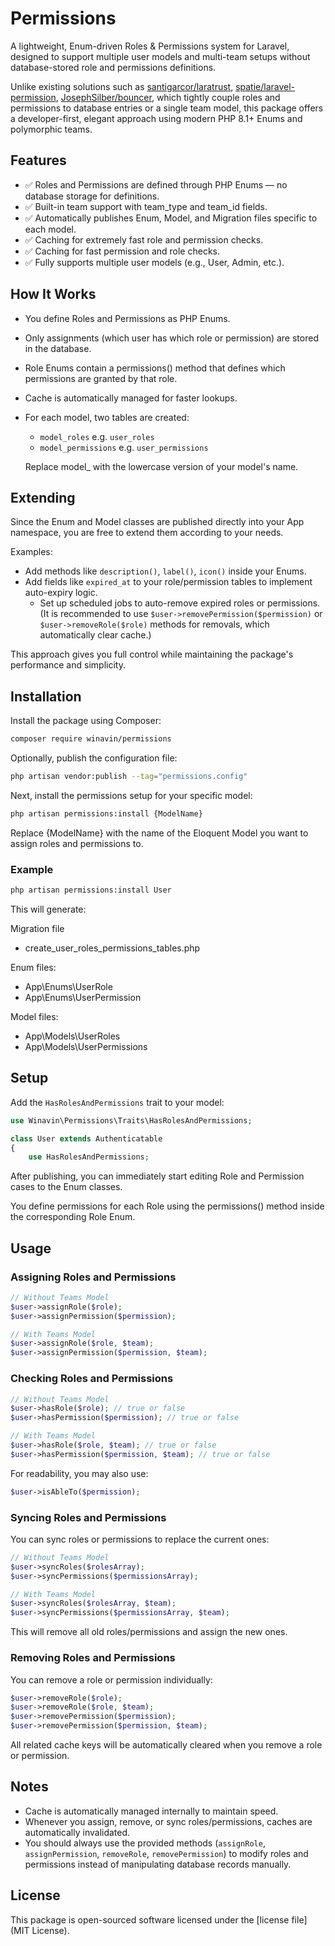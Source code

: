 # Permissions

A lightweight, Enum-driven Roles & Permissions system for Laravel, designed to support multiple user models and multi-team setups without database-stored role and permissions definitions.

Unlike existing solutions such as [santigarcor/laratrust](https://github.com/santigarcor/laratrust), [spatie/laravel-permission](https://github.com/spatie/laravel-permission), [JosephSilber/bouncer](https://github.com/JosephSilber/bouncer), which tightly couple roles and permissions to database entries or a single team model, this package offers a developer-first, elegant approach using modern PHP 8.1+ Enums and polymorphic teams.

## Features
- ✅ Roles and Permissions are defined through PHP Enums — no database storage for definitions.
- ✅ Built-in team support with team_type and team_id fields.
- ✅ Automatically publishes Enum, Model, and Migration files specific to each model.
- ✅ Caching for extremely fast role and permission checks.
- ✅ Caching for fast permission and role checks.
- ✅ Fully supports multiple user models (e.g., User, Admin, etc.).

## How It Works
- You define Roles and Permissions as PHP Enums.
- Only assignments (which user has which role or permission) are stored in the database.
- Role Enums contain a permissions() method that defines which permissions are granted by that role.
- Cache is automatically managed for faster lookups.
- For each model, two tables are created:
    - ```model_roles``` e.g. ```user_roles```
    - ```model_permissions``` e.g. ```user_permissions```

    Replace model_ with the lowercase version of your model's name.

## Extending
Since the Enum and Model classes are published directly into your App namespace, you are free to extend them according to your needs.

Examples:
- Add methods like ```description()```, ```label()```, ```icon()``` inside your Enums.
- Add fields like ```expired_at``` to your role/permission tables to implement auto-expiry logic.
    - Set up scheduled jobs to auto-remove expired roles or permissions. (It is recommended to use ```$user->removePermission($permission)``` or ```$user->removeRole($role)``` methods for removals, which automatically clear cache.)

This approach gives you full control while maintaining the package's performance and simplicity.

## Installation

Install the package using Composer:

```bash
composer require winavin/permissions
```

Optionally, publish the configuration file:
```bash
php artisan vendor:publish --tag="permissions.config"
```

Next, install the permissions setup for your specific model:
```bash
php artisan permissions:install {ModelName}
```
Replace {ModelName} with the name of the Eloquent Model you want to assign roles and permissions to.

### Example
```bash
php artisan permissions:install User
```
This will generate:

Migration file
 - create_user_roles_permissions_tables.php

Enum files:
- App\Enums\UserRole
- App\Enums\UserPermission

Model files:
- App\Models\UserRoles
- App\Models\UserPermissions

## Setup

Add the ```HasRolesAndPermissions``` trait to your model:
```php
use Winavin\Permissions\Traits\HasRolesAndPermissions;

class User extends Authenticatable
{
    use HasRolesAndPermissions;
```

After publishing, you can immediately start editing Role and Permission cases to the Enum classes.

You define permissions for each Role using the permissions() method inside the corresponding Role Enum.

## Usage

### Assigning Roles and Permissions

```php
// Without Teams Model
$user->assignRole($role);
$user->assignPermission($permission);

// With Teams Model
$user->assignRole($role, $team);
$user->assignPermission($permission, $team);
```

### Checking Roles and Permissions

```php
// Without Teams Model
$user->hasRole($role); // true or false
$user->hasPermission($permission); // true or false

// With Teams Model
$user->hasRole($role, $team); // true or false
$user->hasPermission($permission, $team); // true or false
```
For readability, you may also use:
```php
$user->isAbleTo($permission);
```

### Syncing Roles and Permissions

You can sync roles or permissions to replace the current ones:
```php
// Without Teams Model
$user->syncRoles($rolesArray);
$user->syncPermissions($permissionsArray);

// With Teams Model
$user->syncRoles($rolesArray, $team);
$user->syncPermissions($permissionsArray, $team);
```
This will remove all old roles/permissions and assign the new ones.

### Removing Roles and Permissions
You can remove a role or permission individually:
```php
$user->removeRole($role);
$user->removeRole($role, $team);
$user->removePermission($permission);
$user->removePermission($permission, $team);
```
All related cache keys will be automatically cleared when you remove a role or permission.

## Notes
- Cache is automatically managed internally to maintain speed.
- Whenever you assign, remove, or sync roles/permissions, caches are automatically invalidated.
- You should always use the provided methods (```assignRole```, ```assignPermission```, ```removeRole```, ```removePermission```) to modify roles and permissions instead of manipulating database records manually.

## License

This package is open-sourced software licensed under the [license file](MIT License).
